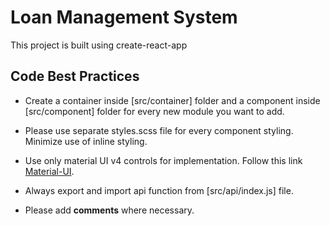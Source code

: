 # Loan Management System

This project is built using create-react-app

## Code Best Practices

- Create a container inside [src/container] folder and a component inside [src/component] folder for every new module you want to add.
- Please use separate styles.scss file for every component styling. Minimize use of inline styling.
- Use only material UI v4 controls for implementation. Follow this link [Material-UI](https://v4.mui.com/).
- Always export and import api function from [src/api/index.js] file.

- Please add **comments** where necessary.